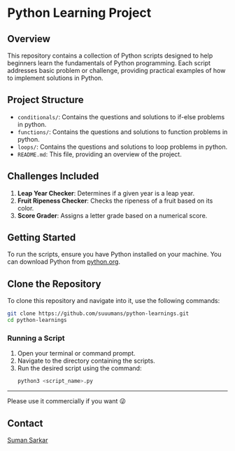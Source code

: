 # Python Learning Project

## Overview
This repository contains a collection of Python scripts designed to help beginners learn the fundamentals of Python programming. Each script addresses basic problem or challenge, providing practical examples of how to implement solutions in Python.

## Project Structure
- `conditionals/`: Contains the questions and solutions to if-else problems in python.
- `functions/`: Contains the questions and solutions to function problems in python.
- `loops/`: Contains the questions and solutions to loop problems in python.
- `README.md`: This file, providing an overview of the project.

## Challenges Included
1. **Leap Year Checker**: Determines if a given year is a leap year.
2. **Fruit Ripeness Checker**: Checks the ripeness of a fruit based on its color.
3. **Score Grader**: Assigns a letter grade based on a numerical score.

## Getting Started
To run the scripts, ensure you have Python installed on your machine. You can download Python from [python.org](https://www.python.org/downloads/).

## Clone the Repository

To clone this repository and navigate into it, use the following commands:

```bash
git clone https://github.com/suuumans/python-learnings.git
cd python-learnings
```

### Running a Script
1. Open your terminal or command prompt.
2. Navigate to the directory containing the scripts.
3. Run the desired script using the command:
   ```bash
   python3 <script_name>.py
   ```

---

Please use it commercially if you want 😜

## Contact

[Suman Sarkar](https://x.com/suuumans)
